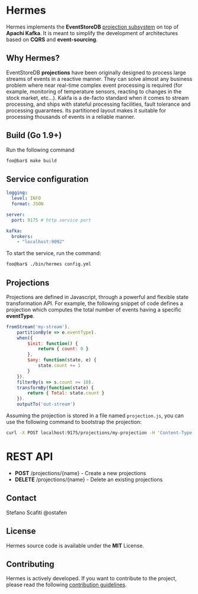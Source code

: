 # Hermes

Hermes implements the **EventStoreDB** [projection subsystem](https://developers.eventstore.com/server/v5/projections.html#introduction-to-projections) on top of **Apachi Kafka**. It is meant to simplify the development of architectures based on **CQRS** and **event-sourcing**.

## Why Hermes?

EventStoreDB **projections** have been originally designed to process large streams of events in a reactive manner. They can solve almost any business problem where near real-time complex event processing is required (for example, monitoring of temperature sensors, reacting to changes in the stock market, etc...).
Kakfa is a de-facto standard when it comes to stream processing, and ships with stateful processing facilities, fault tolerance and processing guarantees. Its partitioned layout makes it suitable for processing thousands of events in a reliable manner.

## Build (Go 1.9+)
Run the following command

```bash
foo@bar$ make build
```

## Service configuration

```yaml
logging:
  level: INFO
  format: JSON

server:
  port: 9175 # http service port

kafka:
  brokers: 
    - "localhost:9092"
```

To start the service, run the command:

```bash
foo@bar$ ./bin/hermes config.yml
```

## Projections

Projections are defined in Javascript, through a powerful and flexible state transformation API. 
For example, the following snippet of code defines a projection which computes the total number of events having a specific **eventType**.

```js
fromStream('my-stream').
    partitionBy(e => e.eventType).
    when({
        $init: function() {
            return { count: 0 }
        },
        $any: function(state, e) {
            state.count += 1
        }
    }).
    filterBy(s => s.count >= 10).
    transformBy(function(state) {
        return { Total: state.count }
    }).
    outputTo('out-stream')
```

Assuming the projection is stored in a file named `projection.js`, you can use the following command to bootstrap the projection:

```bash
curl -X POST localhost:9175/projections/my-projection -H 'Content-Type: text/javascript' --data-binary @projection.js
```

# REST API

- **POST** /projections/{name} - Create a new projections
- **DELETE** /projections/{name} - Delete an existing projections

## Contact
Stefano Scafiti @ostafen

## License
Hermes source code is available under the **MIT** License.

## Contributing

Hermes is actively developed. If you want to contribute to the project, please read the following [contribution guidelines](CODE_OF_CONDUCT.md).